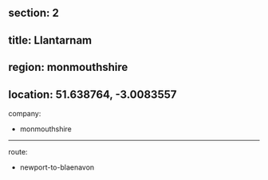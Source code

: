 section: 2
----
title: Llantarnam
----
region: monmouthshire
----
location: 51.638764, -3.0083557
----
company:
- monmouthshire
----
route:
- newport-to-blaenavon
